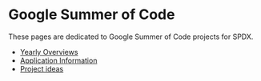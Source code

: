 # Google Summer of Code

These pages are dedicated to Google Summer of Code projects for SPDX.

  - [ Yearly Overviews](/GSOC_Yearly_Summary "wikilink")
  - [ Application Information](/GSOC_Application "wikilink")
  - [ Project ideas](/GSOC_ProjectIdeas "wikilink")
